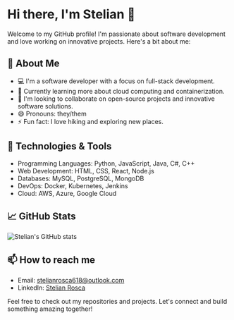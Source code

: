 # Hi there, I'm Stelian 👋

Welcome to my GitHub profile! I'm passionate about software development and love working on innovative projects. Here's a bit about me:

## 🚀 About Me
- 💻 I'm a software developer with a focus on full-stack development.
- 🌱 Currently learning more about cloud computing and containerization.
- 👯 I'm looking to collaborate on open-source projects and innovative software solutions.
- 😄 Pronouns: they/them
- ⚡ Fun fact: I love hiking and exploring new places.

## 🔧 Technologies & Tools
- Programming Languages: Python, JavaScript, Java, C#, C++
- Web Development: HTML, CSS, React, Node.js
- Databases: MySQL, PostgreSQL, MongoDB
- DevOps: Docker, Kubernetes, Jenkins
- Cloud: AWS, Azure, Google Cloud

## 📈 GitHub Stats

![Stelian's GitHub stats](https://github-readme-stats.vercel.app/api?username=stelianrosca618&show_icons=true&theme=radical)

## 📫 How to reach me
- Email: stelianrosca618@outlook.com
- LinkedIn: [Stelian Rosca](https://www.linkedin.com/in/stelianrosca618/)

Feel free to check out my repositories and projects. Let's connect and build something amazing together!
